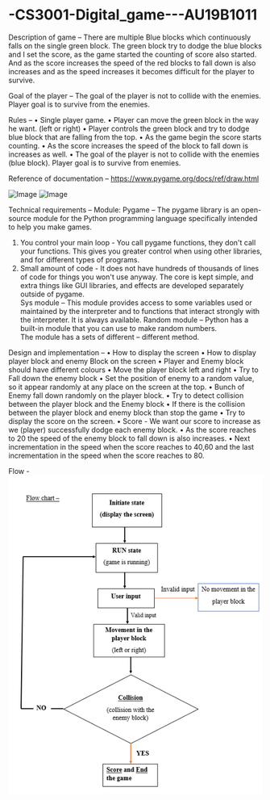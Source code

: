 # -CS3001-Digital_game---AU19B1011
Description of game –
There are multiple Blue blocks which continuously falls on the single green block. The green block try to dodge the blue blocks and I set the score, as the game started the counting of score also started. And as the score increases the speed of the red blocks to fall down is also increases and as the speed increases it becomes difficult for the player to survive. 

Goal of the player – 
The goal of the player is not to collide with the enemies. Player goal is to survive from the  enemies.

Rules – 
•	Single player game.
•	Player can move the green block in the way he want. (left or right)
•	Player controls the green block and try to dodge blue block that are falling from the top.
•	As the game begin the score starts counting.
•	As the score increases the speed of the block to fall down is increases as well.
•	The goal of the player is not to collide with the enemies (blue block). Player goal is to survive from enemies.

Reference of documentation –
https://www.pygame.org/docs/ref/draw.html

![Image](https://github.com/somesh2001/-CS3001-Digital_game---AU19B1011/blob/master/Screenshot%20(892).png)
![Image](https://github.com/somesh2001/-CS3001-Digital_game---AU19B1011/blob/master/github.png)

Technical requirements –
Module:
Pygame – 
The pygame library is an open-source module for the Python programming language specifically intended to help you make games.
1) You control your main loop - You call pygame functions, they don't call your functions.   This gives you greater control when using other libraries, and for different types of programs.      
2) Small amount of code - It does not have hundreds of thousands of lines of code for things you won't use anyway. The core is kept simple, and extra things like GUI libraries, and effects are developed separately outside of pygame.                                     
Sys module –
This module provides access to some variables used or maintained by the interpreter and to functions that interact strongly with the interpreter. It is always available.
Random module –
Python has a built-in module that you can use to make random numbers.                 	  
The module has a sets of different – different method.

Design and implementation – 
•	How to display the screen
•	How to display player block and enemy Block on the screen
•	Player and Enemy block should have different colours
•	Move the player block left and right
•	Try to Fall down the enemy block
•	Set the position of enemy to a random value, so it appear randomly at any place on the screen at the top.
•	Bunch of Enemy fall down randomly on the player block. 
•	Try to detect collision between the player block and the Enemy block
•	If there is the collision between the player block and enemy block than stop the game
•	Try to display the score on the screen.
•	Score - We want our score to increase as we (player) successfully dodge each enemy block.
•	As the score reaches to 20 the speed of the enemy block to fall down is also increases.
•	Next incrementation in the speed when the score reaches to 40,60 and the last incrementation in the speed when the score reaches to 80.

Flow - 
![Image](https://github.com/somesh2001/-CS3001--Digital_game-AU19B1011/blob/master/Flow.png)


